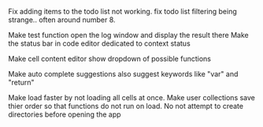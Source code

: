 ﻿
Fix adding items to the todo list not working.
fix todo list filtering being strange.. often around number 8.

Make test function open the log window and display the result there
Make the status bar in code editor dedicated to context status

Make cell content editor show dropdown of possible functions

Make auto complete suggestions also suggest keywords like "var" and "return"

Make load faster by not loading all cells at once.
Make user collections save thier order so that functions do not run on load.
No not attempt to create directories before opening the app
